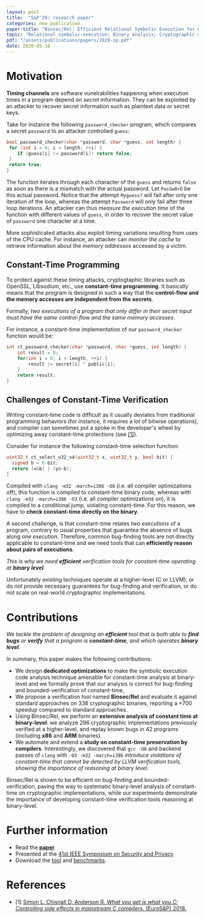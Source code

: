 ```yaml
---
layout: post
title:  "S&P'20: research paper"
categories: new publication
paper-title: "Binsec/Rel: Efficient Relational Symbolic Execution for Constant-Time at Binary-Level"
topic: "Relational symbolic-execution; Binary analysis; Cryptographic constant-time"
pdf: "/assets/publications/papers/2020-sp.pdf"
date: 2020-05-18
---
```


# Motivation
**Timing channels** are software vunelrabilities happening when execution times in a program depend
on *secret* information. They can be exploited by an attacker to
recover secret information such as plaintext data or secret keys.

Take for instance the following `password_checker` program, which compares a secret
`password` to an attacker controlled `guess`:

``` c
bool password_checker(char *password, char *guess, int length) {
 for (int i = 0; i < length; ++i) {
    if (guess[i] != password[i]) return false;
 }
 return true;
}
```

The function iterates through each character of the `guess` and returns
`false` as soon as there is a mismatch with the actual password.  Let `PasSw0rD` be this
actual password. Notice that the attempt `Myguess?` will fail after
only one iteration of the loop, whereas the attempt `Password` will
only fail after three loop iterations. An attacker can thus *measure the
execution time* of the function with different values of `guess`, in order to
recover the secret value of `password` one character at a time.

More sophisticated attacks also exploit timing variations resulting
from uses of the CPU cache. For instance, an attacker can *monitor the cache* to
retrieve information about the *memory addresses* accessed by a
victim.


## Constant-Time Programming
To protect against these timing attacks, cryptogtaphic libraries such
as OpenSSL, Libsodium, etc., use **constant-time programming**.  It basically means that the program is designed in such a way that
the **control-flow and the memory accesses are independent from the
secrets**.

Formally, *two executions of a program that only differ in their
secret input must have the same control-flow and the same memory
accesses*.

For instance, a constant-time implementation of our `password_checker` function would be:
``` c
int ct_password_checker(char *password, char *guess, int length) {
    int result = 0;
    for(int i = 0; i < length, ++i) {
        result |= secret[i] ^ public[i];
    }
    return result; 
}
```


## Challenges of Constant-Time Verification
Writing constant-time code is difficult as it usually deviates from
traditional programming behaviors (for instance, it requires a lot of
bitwise operations), and compiler can sometimes put a spoke in the
developer's wheel by optimizing away constant-time protections (see
[[1]](https://ieeexplore.ieee.org/abstract/document/8406587)).

Consider
for instance the following constant-time selection function:
``` c
uint32_t ct_select_u32_v4(uint32_t x, uint32_t y, bool bit) {
  signed b = 0-bit;
  return (x&b) | (y&~b);
}
```
Compiled with `clang -m32 -march=i386 -O0` (i.e. all compiler optimizations off), this function is compiled
to constant-time binary code, whereas with `clang -m32 -march=i386 -O3` (i.e. all compiler optimizations on), it is
compiled to a conditional jump, violating constant-time.
For this reason, we have to **check constant-time directly on the binary**.

A second challenge, is that constant-time relates *two executions* of
a program, contrary to usual properties that guarantee the absence
of bugs along *one execution*. Therefore, common bug-finding tools are not directly applicable to constant-time and we need tools
that can **efficiently reason about pairs of executions**.

*This is why we need **efficient** verification tools for
constant-time operating at **binary level**.*

Unfortunately existing techniques operate at a higher-level (C or
LLVM), or do not provide necessary guarantees for bug-finding and
verification, or do not scale on real-world cryptographic
implementations.


# Contributions
*We tackle the problem of designing an **efficient** tool that is both
able to **find bugs** or **verify** that a program is
**constant-time**, and which operates **binary level**.*

In summary, this paper makes the following contributions:
- We design **dedicated optimizations** to make the symbolic execution code analysis technique amenable for constant-time analysis at
  binary-level and we formally prove that our analysis is correct for
  bug-finding and bounded-verification of constant-time,
- We propose a verification tool named **Binsec/Rel** and evaluate it
  against standard approaches on 338 cryptographic binaries, reporting
  a ×700 speedup compared to standard approaches.
- Using Binsec/Rel, we perform an **extensive analysis of constant time at
  binary-level**: we analyze 296 cryptographic implementations
  previously verified at a higher-level, and replay known bugs in 42
  programs (including **x86** and **ARM** binaries).
- We automate and extend a **study on constant-time preservation by
  compilers**. Interestingly, we discovered that `gcc -O0` and backend
  passes of `clang` with `-O3 -m32 -march=i386` *introduce violations
  of constant-time that cannot be detected by LLVM verification tools,
  showing the importance of reasoning at binary level*.

Binsec/Rel is shown to be efficient on bug-finding and
bounded-verification, paving the way to systematic binary-level
analysis of constant-time on cryptographic implementations, while our
experiments demonstrate the importance of developing constant-time
verification tools reasoning at binary-level.


# Further information
- Read the [**paper**](https://arxiv.org/abs/1912.08788)
- Presented at the [41st IEEE Symposium on Security and
  Privacy](https://www.ieee-security.org/TC/SP2020/)
- Download the [tool](https://github.com/binsec/Rel) and [benchmarks](https://github.com/binsec/rel_bench).


# References
- \[1\] [Simon L, Chisnall D, Anderson R. *What you get is what you C:
  Controlling side effects in mainstream C compilers*. (EuroS&P)
  2018.]((https://ieeexplore.ieee.org/abstract/document/8406587))
